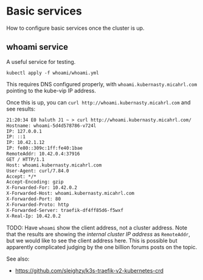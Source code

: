 # Basic services

How to configure basic services once the cluster is up.

## whoami service

A useful service for testing.

`kubectl apply -f whoami/whoami.yml`

This requires DNS configured properly, with `whoami.kubernasty.micahrl.com` pointing to the kube-vip IP address.

Once this is up, you can `curl http://whoami.kubernasty.micahrl.com` and see results:

```txt
21:20:34 E0 haluth J1 ~ > curl http://whoami.kubernasty.micahrl.com/
Hostname: whoami-5d4d578786-v724l
IP: 127.0.0.1
IP: ::1
IP: 10.42.1.12
IP: fe80::309c:1ff:fe40:1bae
RemoteAddr: 10.42.0.4:37916
GET / HTTP/1.1
Host: whoami.kubernasty.micahrl.com
User-Agent: curl/7.84.0
Accept: */*
Accept-Encoding: gzip
X-Forwarded-For: 10.42.0.2
X-Forwarded-Host: whoami.kubernasty.micahrl.com
X-Forwarded-Port: 80
X-Forwarded-Proto: http
X-Forwarded-Server: traefik-df4ff85d6-f5wxf
X-Real-Ip: 10.42.0.2
```

TODO: Have `whoami` show the client address, not a cluster address.
Note that the results are showing the _internal cluster IP address_ as `RemoteAddr`,
but we would like to see the client address here.
This is possible but apparently complicated judging by the one billion forums posts on the topic.

See also:

* <https://github.com/sleighzy/k3s-traefik-v2-kubernetes-crd>
